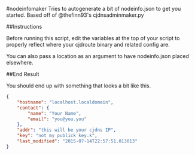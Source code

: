 #nodeinfomaker
Tries to autogenerate a bit of nodeinfo.json to get you started. Based off of @thefinn93's cjdnsadminmaker.py

##Instructions

Before running this script, edit the variables at the top of your script to properly reflect where your cjdroute binary and related config are. 

You can also pass a location as an argument to have nodeinfo.json placed elsewhere.

##End Result

You should end up with something that looks a bit like this.
```json
{
    "hostname": "localhost.localdomain",
    "contact": {
        "name": "Your Name",
        "email": "you@you.you"
    },
    "addr": "this will be your cjdns IP",
    "key": "not my publick key.k",
    "last_modified": "2015-07-14T22:57:51.013013"
}
```
